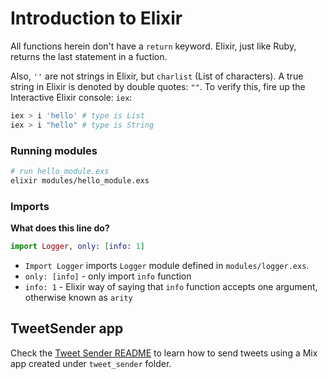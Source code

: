 # Introduction to Elixir
All functions herein don't have a `return` keyword. Elixir, just like Ruby, returns the last statement in a fuction.

Also, `''` are not strings in Elixir, but `charlist` (List of characters). A true string in Elixir is denoted by double quotes: `""`. To verify this, fire up the Interactive Elixir console: `iex`:

```elixir
iex > i 'hello' # type is List
iex > i "hello" # type is String
```

### Running modules
```sh
# run hello_module.exs
elixir modules/hello_module.exs
```

### Imports
**What does this line do?**

```elixir
import Logger, only: [info: 1]
```

- `Import Logger` imports `Logger` module defined in `modules/logger.exs`.
- `only: [info]` - only import `info` function
- `info: 1` - Elixir way of saying that `info` function accepts one argument, otherwise known as `arity`

## TweetSender app
Check the [Tweet Sender README](https://github.com/Harrisonkamau/hello-elixir/blob/master/tweet_sender/README.md) to learn how to send tweets using a Mix app created under `tweet_sender` folder.
